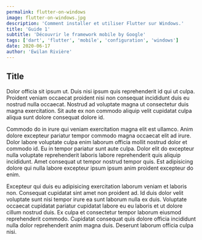 ```yaml
---
permalink: flutter-on-windows
image: flutter-on-windows.jpg
description: 'Comment installer et utiliser Flutter sur Windows.'
title: 'Guide 1'
subtitle: 'Découvrir le framework mobile by Google'
tags: ['dart', 'flutter', 'mobile', 'configuration', 'windows']
date: 2020-06-17
author: 'Ewilan Rivière'
---
```


## Title

Dolor officia sit ipsum ut. Duis nisi ipsum quis reprehenderit id qui ut culpa. Proident veniam occaecat proident nisi non consequat incididunt duis eu nostrud nulla occaecat. Nostrud ad voluptate magna ut consectetur duis magna exercitation. Sit aute ex non commodo aliquip velit cupidatat culpa aliqua sunt dolore consequat dolore id.

Commodo do in irure qui veniam exercitation magna elit est ullamco. Anim dolore excepteur pariatur tempor commodo magna occaecat elit ad irure. Dolor labore voluptate culpa enim laborum officia mollit nostrud dolor et commodo id. Eu in tempor pariatur sunt aute culpa. Dolor elit do excepteur nulla voluptate reprehenderit laboris labore reprehenderit quis aliquip incididunt. Amet consequat ut tempor nostrud tempor quis. Est adipisicing dolore qui nulla labore excepteur ipsum ipsum anim proident excepteur do enim.

Excepteur qui duis eu adipisicing exercitation laborum veniam et laboris non. Consequat cupidatat sint amet non proident ad. Id duis dolor velit voluptate sunt nisi tempor irure ea sunt laborum nulla ex duis. Voluptate occaecat cupidatat pariatur cupidatat labore eu eu laboris et ut dolore cillum nostrud duis. Ex culpa et consectetur tempor laborum eiusmod reprehenderit commodo. Cupidatat consequat quis dolore officia incididunt nulla dolor reprehenderit anim magna duis. Deserunt laborum officia culpa nisi.
